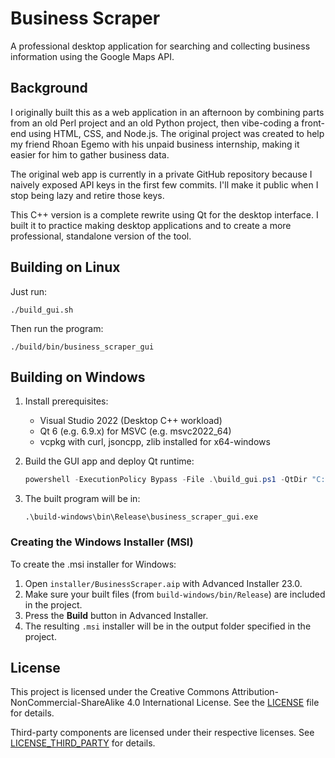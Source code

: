 # Business Scraper

A professional desktop application for searching and collecting business information using the Google Maps API.

## Background

I originally built this as a web application in an afternoon by combining parts from an old Perl project and an old Python project, then vibe-coding a front-end using HTML, CSS, and Node.js. The original project was created to help my friend Rhoan Egemo with his unpaid business internship, making it easier for him to gather business data.

The original web app is currently in a private GitHub repository because I naively exposed API keys in the first few commits. I'll make it public when I stop being lazy and retire those keys.

This C++ version is a complete rewrite using Qt for the desktop interface. I built it to practice making desktop applications and to create a more professional, standalone version of the tool.

## Building on Linux

Just run:
```
./build_gui.sh
```
Then run the program:
```
./build/bin/business_scraper_gui
```

## Building on Windows

1. Install prerequisites:
	- Visual Studio 2022 (Desktop C++ workload)
	- Qt 6 (e.g. 6.9.x) for MSVC (e.g. msvc2022_64)
	- vcpkg with curl, jsoncpp, zlib installed for x64-windows

2. Build the GUI app and deploy Qt runtime:
	```powershell
	powershell -ExecutionPolicy Bypass -File .\build_gui.ps1 -QtDir "C:\path\to\Qt\6.9.2\msvc2022_64" -VcpkgRoot "C:\path\to\vcpkg"
	```

3. The built program will be in:
	```
	.\build-windows\bin\Release\business_scraper_gui.exe
	```

### Creating the Windows Installer (MSI)

To create the .msi installer for Windows:

1. Open `installer/BusinessScraper.aip` with Advanced Installer 23.0.
2. Make sure your built files (from `build-windows/bin/Release`) are included in the project.
3. Press the **Build** button in Advanced Installer.
4. The resulting `.msi` installer will be in the output folder specified in the project.

## License

This project is licensed under the Creative Commons Attribution-NonCommercial-ShareAlike 4.0 International License. See the [LICENSE](LICENSE) file for details.

Third-party components are licensed under their respective licenses. See [LICENSE_THIRD_PARTY](LICENSE_THIRD_PARTY) for details.
